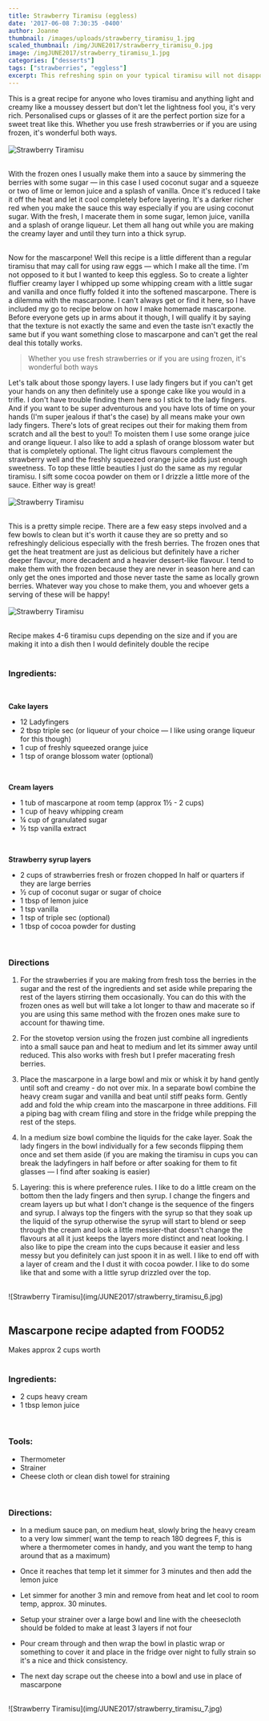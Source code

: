 ```yaml
---
title: Strawberry Tiramisu (eggless)
date: '2017-06-08 7:30:35 -0400'
author: Joanne
thumbnail: /images/uploads/strawberry_tiramisu_1.jpg
scaled_thumbnail: /img/JUNE2017/strawberry_tiramisu_0.jpg
image: /imgJUNE2017/strawberry_tiramisu_1.jpg
categories: ["desserts"]
tags: ["strawberries", "eggless"]
excerpt: This refreshing spin on your typical tiramisu will not disappoint
---
```


This is a great recipe for anyone who loves tiramisu and anything light and creamy like a moussey dessert but don't let the lightness fool you, it's very rich. Personalised cups or glasses of it are the perfect portion size for a sweet treat like this. Whether you use fresh strawberries or if you are using frozen, it's wonderful both ways.
<br>
<br>
![Strawberry Tiramisu](img/JUNE2017/strawberry_tiramisu_2.jpg)
<br>
<br>

With the frozen ones I usually make them into a sauce by simmering the berries with some sugar &mdash; in this case I used coconut sugar and a squeeze or two of lime or lemon juice and a splash of vanilla.  Once it's reduced I take it off the heat and let it cool completely before layering. It's a darker richer red when you make the sauce this way especially if you are using coconut sugar. With the fresh, I macerate them in some sugar, lemon juice, vanilla and a splash of orange liqueur. Let them all hang out while you are making the creamy layer and until they turn into a thick syrup.
<br>
<br>

Now for the mascarpone! Well this recipe is a little different than a regular tiramisu that may call for using raw eggs &mdash; which I make all the time. I'm not opposed to it but I wanted to keep this eggless. So to create a lighter fluffier creamy layer I whipped up some whipping cream with a little sugar and vanilla and once fluffy folded it into the softened mascarpone. There is a dilemma with the mascarpone. I can't always get or find it here, so I have included my go to recipe below on how I make homemade mascarpone. Before everyone gets up in arms about it though, I will qualify it by saying that the texture is not exactly the same and even the taste isn't exactly the same but if you want something close to mascarpone and can't get the real deal this totally works.

> Whether you use fresh strawberries or if you are using frozen, it's wonderful both ways

Let's talk about those spongy layers. I use lady fingers but if you can't get your hands on any then definitely use a sponge cake like you would in a trifle. I don't have trouble finding them here so I stick to the lady fingers.  And if you want to be super adventurous and you have lots of time on your hands (I'm super jealous if that's the case) by all means make your own lady fingers. There's lots of great recipes out their for making them from scratch and all the best to you!! To moisten them I use some orange juice and orange liqueur.  I also like to add a splash of orange blossom water but that is completely optional. The light citrus flavours complement the strawberry well and the freshly squeezed orange juice adds just enough sweetness. To top these little beauties I just do the same as my regular tiramisu. I  sift some cocoa powder on them or I drizzle a little more of the sauce. Either way is great!
<br>
<br>
![Strawberry Tiramisu](img/JUNE2017/strawberry_tiramisu_3.jpg)
<br>
<br>

This is a pretty simple recipe. There are a few easy steps involved and a few bowls to clean but it's worth it cause they are so pretty and so refreshingly delicious especially with the fresh berries.  The frozen ones that get the heat treatment are just as delicious but definitely have a richer deeper flavour, more decadent and a heavier dessert-like flavour. I tend to make them with the frozen because they are never in season here and can only get the ones imported and those never taste the same as locally grown berries.  Whatever way you chose to make them, you and whoever gets a serving of these will be happy!
<br>
<br>
![Strawberry Tiramisu](img/JUNE2017/strawberry_tiramisu_4.jpg)
<br>
<br>

Recipe makes 4-6 tiramisu cups depending on the size and if you are making it into a dish then I would definitely double the recipe
<br>
<br>

### Ingredients:
<br>

**Cake layers**

* 12 Ladyfingers
* 2 tbsp triple sec (or liqueur of your choice &mdash; I like using orange liqueur for this though)
* 1 cup of freshly squeezed orange juice
* 1 tsp of orange blossom water (optional)
<br>

**Cream layers**

* 1 tub of mascarpone at room temp (approx 1&frac12; - 2 cups)
* 1 cup of heavy whipping cream
* &frac14; cup of granulated sugar
* &frac12; tsp vanilla extract
<br>

**Strawberry syrup layers**

* 2 cups of strawberries fresh or frozen chopped In half or quarters if they are large berries
* &frac12; cup of coconut sugar or sugar of choice
* 1 tbsp of lemon juice
* 1 tsp vanilla
* 1 tsp of triple sec (optional)
* 1 tbsp of cocoa powder for dusting
<br>

### Directions

1. For the strawberries if you are making from fresh toss the berries in the sugar and the rest of the ingredients and set aside while preparing the rest of the layers stirring  them occasionally. You can do this with the frozen ones as well but will take a lot longer to thaw and macerate so if you are using this same method with the frozen ones make sure to account for thawing time.

1. For the stovetop version using the frozen just combine all ingredients into a small sauce pan and heat to medium and let its simmer away until reduced. This also works with fresh but I prefer macerating fresh berries.

1. Place the mascarpone in a large bowl and mix or whisk it by hand gently until soft and creamy - do not over mix. In a separate bowl combine the heavy cream sugar and vanilla and beat until stiff peaks form. Gently add and fold the whip cream into the mascarpone in three additions. Fill a piping bag with cream filing and store in the fridge while prepping the rest of the steps.

1. In a medium size bowl combine the liquids for the cake layer. Soak the lady fingers in the bowl individually for a few seconds flipping them once and set them aside (if you are making the tiramisu in cups you can break the ladyfingers in half before or after soaking for them to fit glasses &mdash; I find after soaking is easier)

1. Layering: this is where preference rules. I like to do a little cream on the bottom then the lady fingers and then syrup. I change the fingers and cream layers up but what I don't change is the sequence of the fingers and syrup. I always top the fingers with the syrup so that they soak up the liquid of the syrup otherwise the syrup will start to blend or seep through the cream and look a little messier-that doesn't change the flavours at all it just keeps the layers more distinct and neat looking. I also like to pipe  the cream into the cups because it easier and less messy but you definitely can just spoon it in as well. I like to end off with a layer of cream and the I dust it with cocoa powder. I like to do some like that and some with a little syrup drizzled over the top.  

<br>
![Strawberry Tiramisu](img/JUNE2017/strawberry_tiramisu_6.jpg)
<br>
<br>

## Mascarpone recipe adapted from FOOD52
Makes approx 2 cups worth
<br>
<br>

### Ingredients:

* 2 cups heavy cream
* 1 tbsp lemon juice
<br>

### Tools:
* Thermometer
* Strainer
* Cheese cloth or clean dish towel for straining
<br>

### Directions:

* In a medium sauce pan, on medium heat, slowly bring the heavy cream to a very low simmer( want the temp to reach 180 degrees F, this is where a thermometer comes in handy, and you want the temp to hang around that as a maximum)

* Once it reaches that temp let it simmer for 3 minutes and then add the lemon juice

* Let simmer for another 3 min and remove from heat and let cool to room temp, approx. 30 minutes.

* Setup your strainer over a large bowl and line with the cheesecloth should be folded to make at least 3 layers if not four

* Pour cream through and then wrap the bowl in plastic wrap or something to cover it and place in the fridge over night to fully strain so it's a nice and thick consistency.

* The next day scrape out the cheese  into a bowl and use in place of mascarpone

<br>
![Strawberry Tiramisu](img/JUNE2017/strawberry_tiramisu_7.jpg)
<br>
<br>
